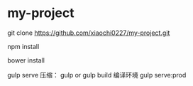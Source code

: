 # my-project
git clone https://github.com/xiaochi0227/my-project.git

npm install

bower install

gulp serve
压缩： gulp or gulp build 编译环境 gulp serve:prod
